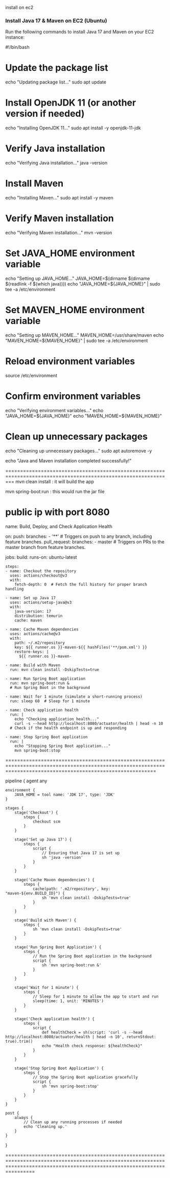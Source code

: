 install on ec2
### Install Java 17 & Maven on EC2 (Ubuntu)
Run the following commands to install Java 17 and Maven on your EC2 instance:

#!/bin/bash

# Update the package list
echo "Updating package list..."
sudo apt update

# Install OpenJDK 11 (or another version if needed)
echo "Installing OpenJDK 11..."
sudo apt install -y openjdk-11-jdk

# Verify Java installation
echo "Verifying Java installation..."
java -version

# Install Maven
echo "Installing Maven..."
sudo apt install -y maven

# Verify Maven installation
echo "Verifying Maven installation..."
mvn -version

# Set JAVA_HOME environment variable
echo "Setting up JAVA_HOME..."
JAVA_HOME=$(dirname $(dirname $(readlink -f $(which java))))
echo "JAVA_HOME=${JAVA_HOME}" | sudo tee -a /etc/environment

# Set MAVEN_HOME environment variable
echo "Setting up MAVEN_HOME..."
MAVEN_HOME=/usr/share/maven
echo "MAVEN_HOME=${MAVEN_HOME}" | sudo tee -a /etc/environment

# Reload environment variables
source /etc/environment

# Confirm environment variables
echo "Verifying environment variables..."
echo "JAVA_HOME=${JAVA_HOME}"
echo "MAVEN_HOME=${MAVEN_HOME}"

# Clean up unnecessary packages
echo "Cleaning up unnecessary packages..."
sudo apt autoremove -y

echo "Java and Maven installation completed successfully!"

===============================================================================================================
mvn clean install : it will build the app

mvn spring-boot:run : this would run the jar file

public ip with port 8080
===============================================================================================================

name: Build, Deploy, and Check Application Health

on:
  push:
    branches:
      - '**'  # Triggers on push to any branch, including feature branches.
  pull_request:
    branches:
      - master  # Triggers on PRs to the master branch from feature branches.

jobs:
  build:
    runs-on: ubuntu-latest

    steps:
    - name: Checkout the repository
      uses: actions/checkout@v3
      with:
        fetch-depth: 0  # Fetch the full history for proper branch handling

    - name: Set up Java 17
      uses: actions/setup-java@v3
      with:
        java-version: 17
        distribution: temurin
        cache: maven

    - name: Cache Maven dependencies
      uses: actions/cache@v3
      with:
        path: ~/.m2/repository
        key: ${{ runner.os }}-maven-${{ hashFiles('**/pom.xml') }}
        restore-keys: |
          ${{ runner.os }}-maven-

    - name: Build with Maven
      run: mvn clean install -DskipTests=true

    - name: Run Spring Boot application
      run: mvn spring-boot:run &
      # Run Spring Boot in the background

    - name: Wait for 1 minute (simulate a short-running process)
      run: sleep 60  # Sleep for 1 minute

    - name: Check application health
      run: |
        echo "Checking application health..."
        curl -s --head http://localhost:8080/actuator/health | head -n 10
      # Check if the health endpoint is up and responding

    - name: Stop Spring Boot application
      run: |
        echo "Stopping Spring Boot application..."
        mvn spring-boot:stop


===============================================================================================================================================================

pipeline {
    agent any

    environment {
        JAVA_HOME = tool name: 'JDK 17', type: 'JDK'
    }

    stages {
        stage('Checkout') {
            steps {
                checkout scm
            }
        }

        stage('Set up Java 17') {
            steps {
                script {
                    // Ensuring that Java 17 is set up
                    sh 'java -version'
                }
            }
        }

        stage('Cache Maven dependencies') {
            steps {
                cache(path: '.m2/repository', key: "maven-${env.BUILD_ID}") {
                    sh 'mvn clean install -DskipTests=true'
                }
            }
        }

        stage('Build with Maven') {
            steps {
                sh 'mvn clean install -DskipTests=true'
            }
        }

        stage('Run Spring Boot Application') {
            steps {
                // Run the Spring Boot application in the background
                script {
                    sh 'mvn spring-boot:run &'
                }
            }
        }

        stage('Wait for 1 minute') {
            steps {
                // Sleep for 1 minute to allow the app to start and run
                sleep(time: 1, unit: 'MINUTES')
            }
        }

        stage('Check application health') {
            steps {
                script {
                    def healthCheck = sh(script: 'curl -s --head http://localhost:8080/actuator/health | head -n 10', returnStdout: true).trim()
                    echo "Health check response: ${healthCheck}"
                }
            }
        }

        stage('Stop Spring Boot Application') {
            steps {
                // Stop the Spring Boot application gracefully
                script {
                    sh 'mvn spring-boot:stop'
                }
            }
        }
    }

    post {
        always {
            // Clean up any running processes if needed
            echo 'Cleaning up.'
        }
    }
}

============================================================================================================================================================================

